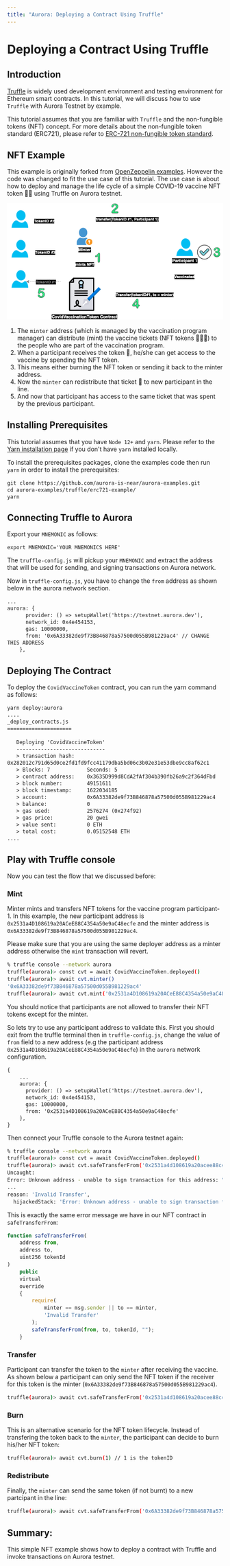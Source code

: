 ```yaml
---
title: "Aurora: Deploying a Contract Using Truffle"
---
```


# Deploying a Contract Using Truffle

## Introduction

[Truffle](https://www.trufflesuite.com/) is widely used development environment and testing environment for  Ethereum smart contracts. In this tutorial, we will discuss how to use `Truffle` with Aurora Testnet by example. 

This tutorial assumes that you are familiar with `Truffle` and the non-fungible tokens (NFT) concept. For more details about the non-fungible token standard (ERC721), please refer to [ERC-721 non-fungible token standard](https://ethereum.org/en/developers/docs/standards/tokens/erc-721/).

## NFT Example

This example is originally forked from [OpenZeppelin examples](https://docs.openzeppelin.com/contracts/4.x/erc721). However the code was changed to fit the use case of this tutorial. The use case is about how to deploy and manage the life cycle of a simple COVID-19 vaccine NFT token 💊💊 using Truffle on Aurora testnet.

![](../../_img/Truffle-nft-aurora-example.png)

1. The `minter` address (which is managed by the vaccination program manager) can distribute (mint) the vaccine tickets (NFT tokens 💊💊💊) to the people who are part of the vaccination program. 
2. When a participant receives the token 💊, he/she can get access to the vaccine by spending the NFT token. 
3. This means either burning the NFT token or sending it back to the minter address.
4. Now the `minter` can redistribute that ticket 🎫 to new participant in the line.
5. And now that participant has access to the same ticket that was spent by the previous participant.


## Installing Prerequisites
This tutorial assumes that you have `Node 12+` and `yarn`. Please refer to the [Yarn installation page](https://classic.yarnpkg.com/en/docs/install) if you don't have `yarn` installed locally.

To install the prerequisites packages, clone the examples code then run `yarn` in order to install the prerequisites:
```
git clone https://github.com/aurora-is-near/aurora-examples.git
cd aurora-examples/truffle/erc721-example/
yarn 
```

## Connecting Truffle to Aurora

Export your `MNEMONIC` as follows:
```
export MNEMONIC='YOUR MNEMONICS HERE'
```
The `truffle-config.js` will pickup your `MNEMONIC` and extract the address that will be used for sending, and signing transactions on Aurora network.

Now in `truffle-config.js`, you have to change the `from` address as shown below in the aurora network section.

```
...
aurora: {
      provider: () => setupWallet('https://testnet.aurora.dev'),
      network_id: 0x4e454153,
      gas: 10000000,
      from: '0x6A33382de9f73B846878a57500d055B981229ac4' // CHANGE THIS ADDRESS
    },
```

## Deploying The Contract

To deploy the `CovidVaccineToken` contract, you can run the yarn command as follows:

```
yarn deploy:aurora
....
_deploy_contracts.js
=====================

   Deploying 'CovidVaccineToken'
   -----------------------------
   > transaction hash:    0x282012c791d65d0ce2fd1fd9fcc41179dba5bd06c3b02e31e53dbe9cc8af62c1
   > Blocks: 7            Seconds: 5
   > contract address:    0x3635D999d8CdA2fAf304b390fb26a9c2f364dFbd
   > block number:        49151611
   > block timestamp:     1622034185
   > account:             0x6A33382de9f73B846878a57500d055B981229ac4
   > balance:             0
   > gas used:            2576274 (0x274f92)
   > gas price:           20 gwei
   > value sent:          0 ETH
   > total cost:          0.05152548 ETH
....
```

## Play with Truffle console

Now you can test the flow that we discussed before:

### Mint

Minter mints and transfers NFT tokens for the vaccine program participant-1. In this example, the new participant address is `0x2531a4D108619a20ACeE88C4354a50e9aC48ecfe` and the minter address is `0x6A33382de9f73B846878a57500d055B981229ac4`.

Please make sure that you are using the same deployer address as a minter address otherwise the `mint` transaction will revert.

```bash
% truffle console --network aurora
truffle(aurora)> const cvt = await CovidVaccineToken.deployed()
truffle(aurora)> await cvt.minter()
'0x6A33382de9f73B846878a57500d055B981229ac4'
truffle(aurora)> await cvt.mint('0x2531a4D108619a20ACeE88C4354a50e9aC48ecfe')
```

You should notice that participants are not allowed to transfer their NFT tokens except for the minter. 

So lets try to use any participant address to validate this. First you should exit from the 
truffle terminal then in `truffle-config.js`, change the value of `from` field to a new address (e.g the participant address `0x2531a4D108619a20ACeE88C4354a50e9aC48ecfe`) in the `aurora` network configuration. 

```
{
    ...
    aurora: {
      provider: () => setupWallet('https://testnet.aurora.dev'),
      network_id: 0x4e454153,
      gas: 10000000,
      from: '0x2531a4D108619a20ACeE88C4354a50e9aC48ecfe'
    },
}
```

Then connect your Truffle console to the Aurora testnet again:

```bash
% truffle console --network aurora
truffle(aurora)> const cvt = await CovidVaccineToken.deployed()
truffle(aurora)> await cvt.safeTransferFrom('0x2531a4d108619a20acee88c4354a50e9ac48ecfe', '0x3531a4D108619a20ACeE88C4354a50e9aC48ecf5', 1) 
Uncaught:
Error: Unknown address - unable to sign transaction for this address: "0x2531a4d108619a20acee88c4354a50e9ac48ecfe"
...
reason: 'Invalid Transfer',
  hijackedStack: 'Error: Unknown address - unable to sign transaction for this address: "0x2531a4d108619a20acee88c4354a50e9ac48ecfe"\n'
```
This is exactly the same error message we have in our NFT contract in `safeTransferFrom`: 
```javascript
function safeTransferFrom(
    address from, 
    address to, 
    uint256 tokenId
) 
    public 
    virtual 
    override 
    {
        require(
            minter == msg.sender || to == minter,
            'Invalid Transfer'
        );
        safeTransferFrom(from, to, tokenId, "");
    }
```
### Transfer

Participant can transfer the token to the `minter` after receiving the vaccine. As shown below a participant can only send the NFT token if the receiver for this token is the minter (`0x6A33382de9f73B846878a57500d055B981229ac4`). 

```bash
truffle(aurora)> await cvt.safeTransferFrom('0x2531a4d108619a20acee88c4354a50e9ac48ecfe', '0x6A33382de9f73B846878a57500d055B981229ac4', 1)
```

### Burn
This is an alternative scenario for the NFT token lifecycle. Instead of transfering the token back to the `minter`, the participant can decide to burn his/her NFT token:
```bash
truffle(aurora)> await cvt.burn(1) // 1 is the tokenID
```

### Redistribute

Finally, the `minter` can send the same token (if not burnt) to a new partcipant in the line:

```bash
truffle(aurora)> await cvt.safeTransferFrom('0x6A33382de9f73B846878a57500d055B981229ac4','0x8722C88e82AbCC639148Ab6128Cd63333B2Ad771', 1)
```
## Summary:

This simple NFT example shows how to deploy a contract with Truffle and invoke transactions on Aurora testnet.
